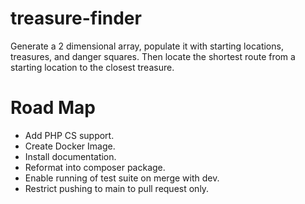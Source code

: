 # treasure-finder
Generate a 2 dimensional array, populate it with starting locations, treasures, and danger squares. Then locate the shortest route from a starting location to the closest treasure.

# Road Map
  - Add PHP CS support.
  - Create Docker Image.
  - Install documentation.
  - Reformat into composer package.
  - Enable running of test suite on merge with dev.
  - Restrict pushing to main to pull request only.
